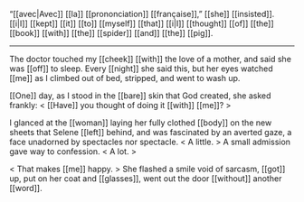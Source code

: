 “[[avec|Avec]] [[la]] [[prononciation]] [[française]],” [[she]] [[insisted]]. [[i|I]] [[kept]] [[it]] [[to]] [[myself]] [[that]] [[i|I]] [[thought]] [[of]] [[the]] [[book]] [[with]] [[the]] [[spider]] [[and]] [[the]] [[pig]].

***

The doctor touched my [[cheek]] [[with]] the love of a mother, and said she was [[off]] to sleep. Every [[night]] she said this, but her eyes watched [[me]] as I climbed out of bed, stripped, and went to wash up.  
  
[[One]] day, as I stood in the [[bare]] skin that God created, she asked frankly: < [[Have]] you thought of doing it [[with]] [[me]]? >  
  
I glanced at the [[woman]] laying her fully clothed [[body]] on the new sheets that Selene [[left]] behind, and was fascinated by an averted gaze, a face unadorned by spectacles nor spectacle. < A little. > A small admission gave way to confession. < A lot. >  
  
< That makes [[me]] happy. > She flashed a smile void of sarcasm, [[got]] up, put on her coat and [[glasses]], went out the door [[without]] another [[word]].